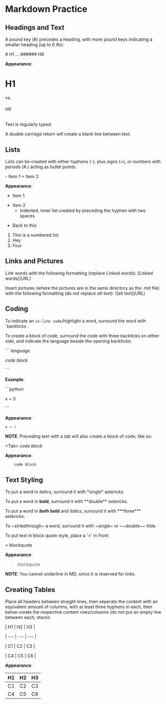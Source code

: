 # Markdown Practice

## Headings and Text
A pound key (#) precedes a heading, with more pound keys indicating a smaller heading (up to 6 #s):

\# H1 ... \###### H6

**Appearance**: 

# H1

vs.

###### H6

Text is regularly typed.

A double carriage return will create a blank line between text.

## Lists
Lists can be created with either hyphens (-), plus signs (+), or numbers with periods (#.) acting as bullet points:

\- Item 1
\+ Item 2 

**Appearance**: 

- Item 1

+ Item 2
  - Indented, inner list created by preceding the hyphen with two spaces
- Back to this

1. This is a numbered list
2. Hey
3. Four

## Links and Pictures
Link words with the following formatting (replace *Linked words*):
\[Linked words\]\(URL\) 

Insert pictures (where the pictures are in the same directory as the .md file) with the following formatting (do not replace *alt text*):
!\[alt text\]\(URL\)

## Coding
To indicate an `in-line code`/highlight a word, surround the word with \`backticks\`.

To create a block of code, surround the code with three backticks on either side, and indicate the language beside the opening backticks:

\``` *language* 

*code block* 

\```

**Example**:

\```python

x = 3   

\```

**Appearance**: 

```python
x = 3
```
**NOTE**: Preceding text with a tab will also create a block of code, like so:

\<Tab> *code block*

**Appearance**:

        code block

## Text Styling
To put a word in *italics*, surround it with \*single\* astericks.

To put a word in **bold**, surround it with \*\*double\*\* astericks.

To put a word in ***both*** **bold** and *italics*, surround it with \*\*\*three\*\*\* astericks.

To ~strikethrough~ a word, surround it with \~single\~ or  \~\~double\~\~ tilde.

To put text in block quote style, place a '>' in front:

\> blockquote

**Appearance**:

> blockquote

**NOTE**: You cannot underline in MD, since it is reserved for links.

## Creating Tables
Place all headers between straight lines, then seperate the content with an equivalent amount of columns, with at least three hyphens in each, then below create the respective content rows/columns (do not put an empty line between each; stack):

\| H1 \| H2 \| H3 \|

\| --- \| --- \| --- \|

\| C1 \| C2 \| C3 \|

\| C4 \| C5 \| C6 \|

**Appearance**: 

| H1 | H2 | H3 |
| --- | --- | --- |
| C1 | C2 | C3 |
| C4 | C5 | C6 |

